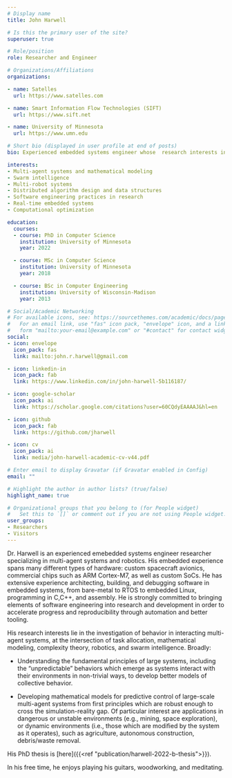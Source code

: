 ```yaml
---
# Display name
title: John Harwell

# Is this the primary user of the site?
superuser: true

# Role/position
role: Researcher and Engineer

# Organizations/Affiliations
organizations:

- name: Satelles
  url: https://www.satelles.com

- name: Smart Information Flow Technologies (SIFT)
  url: https://www.sift.net

- name: University of Minnesota
  url: https://www.umn.edu

# Short bio (displayed in user profile at end of posts)
bio: Experienced embedded systems engineer whose  research interests include multi-agent modeling and behaviors, swarm intelligence, bio-inspired algorithms and multi-robot systems, and computational optimization.

interests:
- Multi-agent systems and mathematical modeling
- Swarm intelligence
- Multi-robot systems
- Distributed algorithm design and data structures
- Software engineering practices in research
- Real-time embedded systems
- Computational optimization

education:
  courses:
  - course: PhD in Computer Science
    institution: University of Minnesota
    year: 2022

  - course: MSc in Computer Science
    institution: University of Minnesota
    year: 2018

  - course: BSc in Computer Engineering
    institution: University of Wisconsin-Madison
    year: 2013

# Social/Academic Networking
# For available icons, see: https://sourcethemes.com/academic/docs/page-builder/#icons
#   For an email link, use "fas" icon pack, "envelope" icon, and a link in the
#   form "mailto:your-email@example.com" or "#contact" for contact widget.
social:
- icon: envelope
  icon_pack: fas
  link: mailto:john.r.harwell@gmail.com

- icon: linkedin-in
  icon_pack: fab
  link: https://www.linkedin.com/in/john-harwell-5b116187/

- icon: google-scholar
  icon_pack: ai
  link: https://scholar.google.com/citations?user=60CQdyEAAAAJ&hl=en

- icon: github
  icon_pack: fab
  link: https://github.com/jharwell

- icon: cv
  icon_pack: ai
  link: media/john-harwell-academic-cv-v44.pdf

# Enter email to display Gravatar (if Gravatar enabled in Config)
email: ""

# Highlight the author in author lists? (true/false)
highlight_name: true

# Organizational groups that you belong to (for People widget)
#   Set this to `[]` or comment out if you are not using People widget.
user_groups:
- Researchers
- Visitors
---
```


Dr. Harwell is an experienced emebedded systems engineer researcher specializing
in multi-agent systems and robotics. His embedded experience spans many
different types of hardware: custom spacecraft avionics, commercial chips such
as ARM Cortex-M7, as well as custom SoCs. He has extensive experience
architecting, building, and debugging software in embedded systems, from
bare-metal to RTOS to embedded Linux, programming in C,C++, and assembly. He is
strongly committed to bringing elements of software engineering into research
and development in order to accelerate progress and reproducibility through
automation and better tooling.

His research interests lie in the investigation of behavior in interacting
multi-agent systems, at the intersection of task allocation, mathematical
modeling, complexity theory, robotics, and swarm intelligence. Broadly:

- Understanding the fundamental principles of large systems, including the
  “unpredictable” behaviors which emerge as systems interact with their
  environments in non-trivial ways, to develop better models of collective
  behavior.

- Developing mathematical models for predictive control of large-scale
  multi-agent systems from first principles which are robust enough to cross the
  simulation-reality gap. Of particular interest are applications in dangerous
  or unstable environments (e.g., mining, space exploration), or dynamic
  environments (i.e., those which are modified by the system as it operates),
  such as agriculture, autonomous construction, debris/waste removal.

His PhD thesis is [here]({{<ref "publication/harwell-2022-b-thesis">}}).

In his free time, he enjoys playing his guitars, woodworking, and meditating.

<!-- His PhD thesis developed new theoretical -->
<!-- tools for measuring, modeling, controlling, and (critically) predicting the -->
<!-- behavior of bio-inspired multi-agent systems from small (≤ 5 agents) to large (≥ -->
<!-- 10, 000 agents across scales, and targeted applications to foraging and -->
<!-- construction tasks in dynamic, dangerous, and unknown environments. -->

<!-- More specifically: -->

<!-- 1. Behavioral modeling and analysis: Modeling explicit and implicit information -->
<!--    flow in multi-agent systems, information latency. Prediction of collective -->
<!--    behavior from first principles on non-trivial problems such as foraging, for -->
<!--    both memory-less agents and agents with finite memory (forward -->
<!--    problem). Deriving agent controllers to obtain a desired collective behavior -->
<!--    (inverse problem). -->

<!-- 2. Self-healing systems: Mitigation of malfunctioning sensors/actuators, -->
<!--    autonomous convergence recognition. Robust anomaly recognition: -->
<!--    task-independent identification of misbehaving individuals in the presence of -->
<!--    dynamic workloads. Rebalancing task distributions after handling anomalies or -->
<!--    whet tasks change/new tasks are dynamically introduced. -->

<!-- 3. Engineering better multi-agent systems: How to create insightful measurements -->
<!--    of measurements of system behavior such as self-organization, scalability, -->
<!--    convergence, robustness, etc., and how these can be made prescriptive so they -->
<!--    can be used in automated design methods. -->

<!-- 4. Long-term multi-robot system autonomy: How to increase the ability of these -->
<!--    systems to operate for long periods of time without/with minimal human -->
<!--    intervention or supervision. Optimal foraging theory, control barrier -->
<!--    function approaches, optimization of battery usage under uncertainty. -->
